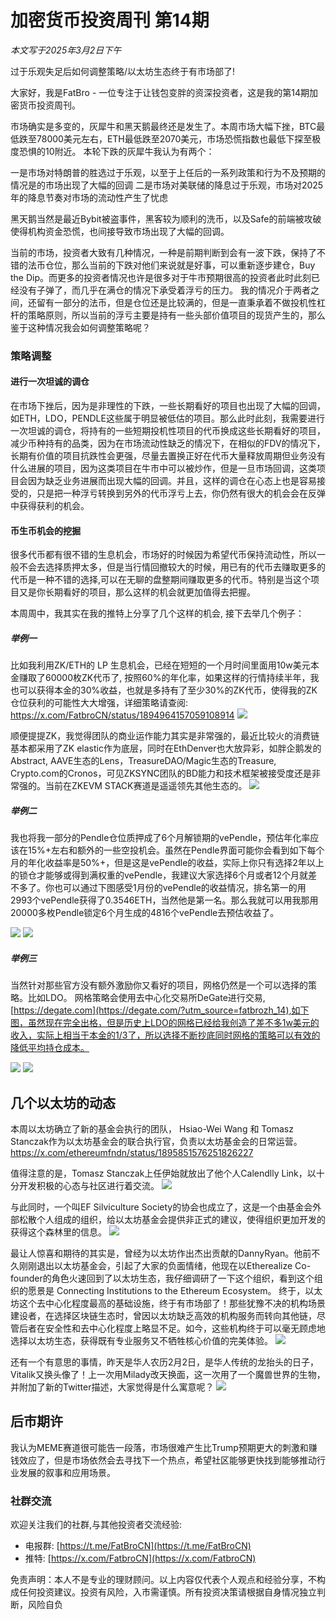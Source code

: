 # 加密货币投资周刊 第14期

_本文写于2025年3月2日下午_

过于乐观失足后如何调整策略/以太坊生态终于有市场部了!

大家好，我是FatBro - 一位专注于让钱包变胖的资深投资者，这是我的第14期加密货币投资周刊。

市场确实是多变的，灰犀牛和黑天鹅最终还是发生了。本周市场大幅下挫，BTC最低跌至78000美元左右，ETH最低跌至2070美元，市场恐慌指数也最低下探至极度恐惧的10附近。
本轮下跌的灰犀牛我认为有两个：

一是市场对特朗普的胜选过于乐观，以至于上任后的一系列政策和行为不及预期的情况是的市场出现了大幅的回调
二是市场对美联储的降息过于乐观，市场对2025年的降息节奏对市场的流动性产生了忧虑

黑天鹅当然是最近Bybit被盗事件，黑客较为顺利的洗币，以及Safe的前端被攻破使得机构资金恐慌，也间接导致市场出现了大幅的回调。

当前的市场，投资者大致有几种情况，一种是前期判断到会有一波下跌，保持了不错的法币仓位，那么当前的下跌对他们来说就是好事，可以重新逐步建仓，Buy the Dip。而更多的投资者情况也许是很多对于牛市预期很高的投资者此时此刻已经没有子弹了，而几乎在满仓的情况下承受着浮亏的压力。
我的情况介于两者之间，还留有一部分的法币，但是仓位还是比较满的，但是一直秉承着不做投机性杠杆的策略原则，所以当前的浮亏主要是持有一些头部价值项目的现货产生的，那么鉴于这种情况我会如何调整策略呢？

### 策略调整

#### 进行一次坦诚的调仓

在市场下挫后，因为是非理性的下跌，一些长期看好的项目也出现了大幅的回调，如ETH，LDO，PENDLE这些属于明显被低估的项目。那么此时此刻，我需要进行一次坦诚的调仓，将持有的一些短期投机性项目的代币换成这些长期看好的项目，减少币种持有的品类，因为在市场流动性缺乏的情况下，在相似的FDV的情况下，长期有价值的项目抗跌性会更强，尽量去置换正好在代币大量释放周期但业务没有什么进展的项目，因为这类项目在牛市中可以被炒作，但是一旦市场回调，这类项目会因为缺乏业务进展而出现大幅的回调。并且，这样的调仓在心态上也是容易接受的，只是把一种浮亏转换到另外的代币浮亏上去，你仍然有很大的机会会在反弹中获得获利的机会。

#### 币生币机会的挖掘

很多代币都有很不错的生息机会，市场好的时候因为希望代币保持流动性，所以一般不会去选择质押太多，但是当行情回撤较大的时候，用已有的代币去赚取更多的代币是一种不错的选择,可以在无聊的盘整期间赚取更多的代币。特别是当这个项目又是你长期看好的项目，那么这样的机会就更加值得去把握。

本周周中，我其实在我的推特上分享了几个这样的机会, 接下去举几个例子：

##### 举例一
比如我利用ZK/ETH的 LP 生息机会，已经在短短的一个月时间里面用10w美元本金赚取了60000枚ZK代币了, 按照60%的年化率，如果这样的行情持续半年，我也可以获得本金的30%收益，也就是多持有了至少30%的ZK代币，使得我的ZK仓位获利的可能性大大增强，详细策略请查阅: https://x.com/FatbroCN/status/1894964157059108914
![](2025-03-02-14-47-14.png)

顺便提提ZK，我觉得团队的商业运作能力其实是非常强的，最近比较火的消费链基本都采用了ZK elastic作为底层，同时在EthDenver也大放异彩，如胖企鹅发的Abstract, AAVE生态的Lens，TreasureDAO/Magic生态的Treasure, Crypto.com的Cronos，可见ZKSYNC团队的BD能力和技术框架被接受度还是非常强的。当前在ZKEVM STACK赛道是遥遥领先其他生态的。
![](2025-03-02-14-52-21.png)

##### 举例二
我也将我一部分的Pendle仓位质押成了6个月解锁期的vePendle，预估年化率应该在15%+左右和额外的一些空投机会。虽然在Pendle界面可能你会看到如下每个月的年化收益率是50%+，但是这是vePendle的收益，实际上你只有选择2年以上的锁仓才能够或得到满权重的vePendle，我建议大家选择6个月或者12个月就差不多了。你也可以通过下图感受1月份的vePendle的收益情况，排名第一的用2993个vePendle获得了0.3546ETH，当然他是第一名。那么我就可以用我那用20000多枚Pendle锁定6个月生成的4816个vePendle去预估收益了。

![](2025-03-02-15-02-41.png)
![](2025-03-02-15-03-21.png)

##### 举例三
当然针对那些官方没有额外激励你又看好的项目，网格仍然是一个可以选择的策略。比如LDO。 网格策略会使用去中心化交易所DeGate进行交易,[https://degate.com](https://degate.com/?utm_source=fatbrozh_14),如下图，虽然现在完全出格，但是历史上LDO的网格已经给我创造了差不多1w美元的收入，实际上相当于本金的1/3了，所以选择不断抄底同时网格的策略可以有效的降低平均持仓成本。

![](2025-03-02-15-22-49.png)
![](2025-03-02-15-23-00.png)

## 几个以太坊的动态
本周以太坊确立了新的基金会执行的团队， Hsiao-Wei Wang 和 Tomasz Stanczak作为以太坊基金会的联合执行官，负责以太坊基金会的日常运营。
https://x.com/ethereumfndn/status/1895851576251826227

值得注意的是，Tomasz Stanczak上任伊始就放出了他个人Calendlly Link，以十分开发积极的心态与社区进行着交流。
![](2025-03-02-15-27-46.png)

与此同时，一个叫EF Silviculture Society的协会也成立了，这是一个由基金会外部松散个人组成的组织，给以太坊基金会提供非正式的建议，使得组织更加开发的获得这个森林里的信息。
![](2025-03-02-15-31-07.png)

最让人惊喜和期待的其实是，曾经为以太坊作出杰出贡献的DannyRyan。他前不久刚刚退出以太坊基金会，引起了大家的负面情绪，他现在以Etherealize Co-founder的角色火速回到了以太坊生态，我仔细调研了一下这个组织，看到这个组织的愿景是 Connecting Institutions to the Ethereum Ecosystem。
终于，以太坊这个去中心化程度最高的基础设施，终于有市场部了！那些犹豫不决的机构场景建设者，在选择区块链生态时，曾因以太坊缺乏高效的机构服务而转向其他链，尽管后者在安全性和去中心化程度上略显不足。如今，这些机构终于可以毫无顾虑地选择以太坊生态，获得既有专业服务又不牺牲核心价值的完美体验。
![](2025-03-02-15-32-18.png)

还有一个有意思的事情，昨天是华人农历2月2日，是华人传统的龙抬头的日子，Vitalik又换头像了！上一次用Milady改天换面，这一次用了一个魔兽世界的生物，并附加了新的Twitter描述，大家觉得是什么寓意呢？
![](2025-03-02-15-46-09.png)

## 后市期许
我认为MEME赛道很可能告一段落，市场很难产生比Trump预期更大的刺激和赚钱效应了，但是市场依然会去寻找下一个热点，希望社区能够更快找到能够推动行业发展的叙事和应用场景。

### 社群交流
欢迎关注我们的社群,与其他投资者交流经验:
- 电报群: [https://t.me/FatBroCN](https://t.me/FatBroCN)
- 推特: [https://x.com/FatbroCN](https://x.com/FatbroCN)


免责声明：本人不是专业的理财顾问。以上内容仅代表个人观点和经验分享，不构成任何投资建议。投资有风险，入市需谨慎。所有投资决策请根据自身情况独立判断，风险自负
